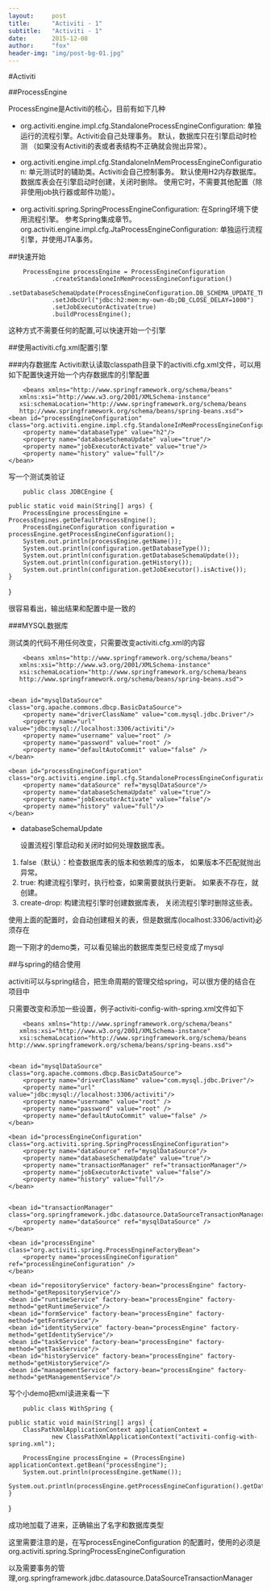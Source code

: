 ```yaml
---
layout:     post
title:      "Activiti - 1"
subtitle:   "Activiti - 1"
date:       2015-12-08
author:     "fox"
header-img: "img/post-bg-01.jpg"
---
```



#Activiti 

##ProcessEngine

	
	

ProcessEngine是Activiti的核心，目前有如下几种

*	org.activiti.engine.impl.cfg.StandaloneProcessEngineConfiguration: 单独运行的流程引擎。Activiti会自己处理事务。 默认，数据库只在引擎启动时检测 （如果没有Activiti的表或者表结构不正确就会抛出异常）。


*   org.activiti.engine.impl.cfg.StandaloneInMemProcessEngineConfiguration: 单元测试时的辅助类。Activiti会自己控制事务。 默认使用H2内存数据库。数据库表会在引擎启动时创建，关闭时删除。 使用它时，不需要其他配置（除非使用job执行器或邮件功能）。

*	org.activiti.spring.SpringProcessEngineConfiguration: 在Spring环境下使用流程引擎。 参考Spring集成章节。
org.activiti.engine.impl.cfg.JtaProcessEngineConfiguration: 单独运行流程引擎，并使用JTA事务。


##快速开始



        ProcessEngine processEngine = ProcessEngineConfiguration
                .createStandaloneInMemProcessEngineConfiguration()
                .setDatabaseSchemaUpdate(ProcessEngineConfiguration.DB_SCHEMA_UPDATE_TRUE)
                .setJdbcUrl("jdbc:h2:mem:my-own-db;DB_CLOSE_DELAY=1000")
                .setJobExecutorActivate(true)
                .buildProcessEngine();
                
               

这种方式不需要任何的配置,可以快速开始一个引擎

##使用activiti.cfg.xml配置引擎

###内存数据库
Activiti默认读取classpath目录下的activiti.cfg.xml文件，可以用如下配置快速开始一个内存数据库的引擎配置

		<beans xmlns="http://www.springframework.org/schema/beans"
       xmlns:xsi="http://www.w3.org/2001/XMLSchema-instance"
       xsi:schemaLocation="http://www.springframework.org/schema/beans
       http://www.springframework.org/schema/beans/spring-beans.xsd">
    <bean id="processEngineConfiguration" class="org.activiti.engine.impl.cfg.StandaloneInMemProcessEngineConfiguration">
        <property name="databaseType" value="h2"/>
        <property name="databaseSchemaUpdate" value="true"/>
        <property name="jobExecutorActivate" value="true"/>
        <property name="history" value="full"/>
    </bean>
</beans>


写一个测试类验证

		public class JDBCEngine {

    public static void main(String[] args) {
        ProcessEngine processEngine = ProcessEngines.getDefaultProcessEngine();
        ProcessEngineConfiguration configuration = processEngine.getProcessEngineConfiguration();
        System.out.println(processEngine.getName());
        System.out.println(configuration.getDatabaseType());
        System.out.println(configuration.getDatabaseSchemaUpdate());
        System.out.println(configuration.getHistory());
        System.out.println(configuration.getJobExecutor().isActive());
    }
}


很容易看出，输出结果和配置中是一致的



###MYSQL数据库

测试类的代码不用任何改变，只需要改变activiti.cfg.xml的内容


		<beans xmlns="http://www.springframework.org/schema/beans"
       xmlns:xsi="http://www.w3.org/2001/XMLSchema-instance"
       xsi:schemaLocation="http://www.springframework.org/schema/beans
       http://www.springframework.org/schema/beans/spring-beans.xsd">


    <bean id="mysqlDataSource" class="org.apache.commons.dbcp.BasicDataSource">
        <property name="driverClassName" value="com.mysql.jdbc.Driver"/>
        <property name="url" value="jdbc:mysql://localhost:3306/activiti"/>
        <property name="username" value="root" />
        <property name="password" value="root" />
        <property name="defaultAutoCommit" value="false" />
    </bean>

    <bean id="processEngineConfiguration" class="org.activiti.engine.impl.cfg.StandaloneProcessEngineConfiguration">
        <property name="dataSource" ref="mysqlDataSource"/>
        <property name="databaseSchemaUpdate" value="true"/>
        <property name="jobExecutorActivate" value="false"/>
        <property name="history" value="full"/>
    </bean>

</beans>






*	databaseSchemaUpdate


	设置流程引擎启动和关闭时如何处理数据库表。

1.	false（默认）：检查数据库表的版本和依赖库的版本， 如果版本不匹配就抛出异常。
2.	true: 构建流程引擎时，执行检查，如果需要就执行更新。 如果表不存在，就创建。
3.	create-drop: 构建流程引擎时创建数据库表， 关闭流程引擎时删除这些表。


使用上面的配置时，会自动创建相关的表，但是数据库(localhost:3306/activit)必须存在

跑一下刚才的demo类，可以看见输出的数据库类型已经变成了mysql


##与spring的结合使用 

activiti可以与spring结合，把生命周期的管理交给spring，可以很方便的结合在项目中

只需要改变和添加一些设置，例子activiti-config-with-spring.xml文件如下


		<beans xmlns="http://www.springframework.org/schema/beans"
       xmlns:xsi="http://www.w3.org/2001/XMLSchema-instance"
       xsi:schemaLocation="http://www.springframework.org/schema/beans http://www.springframework.org/schema/beans/spring-beans.xsd">


    <bean id="mysqlDataSource" class="org.apache.commons.dbcp.BasicDataSource">
        <property name="driverClassName" value="com.mysql.jdbc.Driver"/>
        <property name="url" value="jdbc:mysql://localhost:3306/activiti"/>
        <property name="username" value="root" />
        <property name="password" value="root" />
        <property name="defaultAutoCommit" value="false" />
    </bean>

    <bean id="processEngineConfiguration" class="org.activiti.spring.SpringProcessEngineConfiguration">
        <property name="dataSource" ref="mysqlDataSource"/>
        <property name="databaseSchemaUpdate" value="true"/>
        <property name="transactionManager" ref="transactionManager"/>
        <property name="jobExecutorActivate" value="false"/>
        <property name="history" value="full"/>
    </bean>


    <bean id="transactionManager" class="org.springframework.jdbc.datasource.DataSourceTransactionManager">
        <property name="dataSource" ref="mysqlDataSource" />
    </bean>

    <bean id="processEngine" class="org.activiti.spring.ProcessEngineFactoryBean">
        <property name="processEngineConfiguration" ref="processEngineConfiguration" />
    </bean>

    <bean id="repositoryService" factory-bean="processEngine" factory-method="getRepositoryService"/>
    <bean id="runtimeService" factory-bean="processEngine" factory-method="getRuntimeService"/>
    <bean id="formService" factory-bean="processEngine" factory-method="getFormService"/>
    <bean id="identityService" factory-bean="processEngine" factory-method="getIdentityService"/>
    <bean id="taskService" factory-bean="processEngine" factory-method="getTaskService"/>
    <bean id="historyService" factory-bean="processEngine" factory-method="getHistoryService"/>
    <bean id="managementService" factory-bean="processEngine" factory-method="getManagementService"/>
</beans>



写个小demo把xml读进来看一下

		public class WithSpring {

    public static void main(String[] args) {
        ClassPathXmlApplicationContext applicationContext =
                new ClassPathXmlApplicationContext("activiti-config-with-spring.xml");

        ProcessEngine processEngine = (ProcessEngine) applicationContext.getBean("processEngine");
        System.out.println(processEngine.getName());
        System.out.println(processEngine.getProcessEngineConfiguration().getDatabaseType());
    }

}


成功地加载了进来，正确输出了名字和数据库类型

这里需要注意的是，在写processEngineConfiguration 的配置时，使用的必须是org.activiti.spring.SpringProcessEngineConfiguration

以及需要事务的管理,org.springframework.jdbc.datasource.DataSourceTransactionManager




